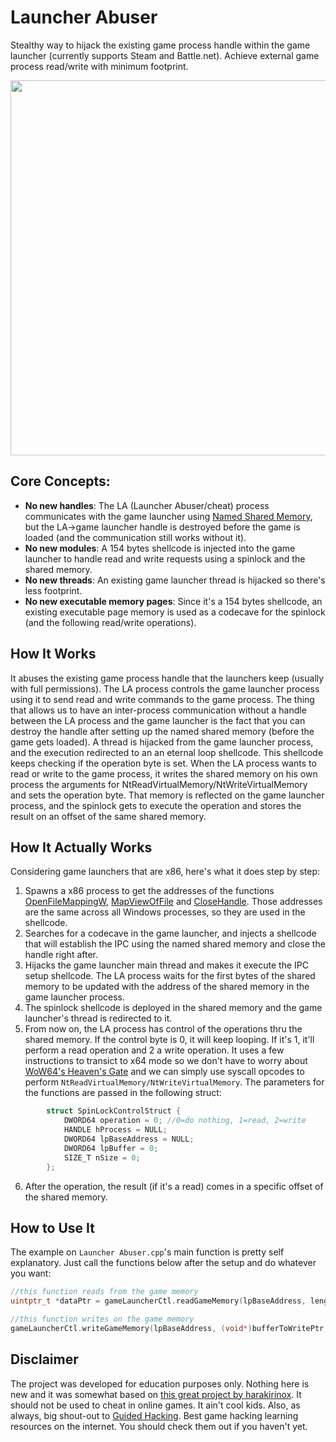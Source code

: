 # Launcher Abuser

Stealthy way to hijack the existing game process handle within the game launcher (currently supports Steam and Battle.net). Achieve external game process read/write with minimum footprint. 
<p align="center">
  <img src="/demo.gif?raw=true" width="600px">
</p>

## Core Concepts:
- **No new handles**: The LA (Launcher Abuser/cheat) process communicates with the game launcher using [Named Shared Memory](https://docs.microsoft.com/en-us/windows/win32/memory/using-file-mapping?redirectedfrom=MSDN), but the LA->game launcher handle is destroyed before the game is loaded (and the communication still works without it).
- **No new modules**: A 154 bytes shellcode is injected into the game launcher to handle read and write requests using a spinlock and the shared memory.
- **No new threads**: An existing game launcher thread is hijacked so there's less footprint.
- **No new executable memory pages**: Since it's a 154 bytes shellcode, an existing executable page memory is used as a codecave for the spinlock (and the following read/write operations).

## How It Works
It abuses the existing game process handle that the launchers keep (usually with full permissions). The LA process controls the game launcher process using it to send read and write commands to the game process. The thing that allows us to have an inter-process communication without a handle between the LA process and the game launcher is the fact that you can destroy the handle after setting up the named shared memory (before the game gets loaded). A thread is hijacked from the game launcher process, and the execution redirected to an an eternal loop shellcode. This shellcode keeps checking if the operation byte is set. When the LA process wants to read or write to the game process, it writes the shared memory on his own process the arguments for NtReadVirtualMemory/NtWriteVirtualMemory and sets the operation byte. That memory is reflected on the game launcher process, and the spinlock gets to execute the operation and stores the result on an offset of the same shared memory. 

## How It Actually Works
Considering game launchers that are x86, here's what it does step by step:
1. Spawns a x86 process to get the addresses of the functions [OpenFileMappingW](https://docs.microsoft.com/en-us/windows/win32/api/memoryapi/nf-memoryapi-openfilemappingw), [MapViewOfFile](https://docs.microsoft.com/en-us/windows/win32/api/memoryapi/nf-memoryapi-mapviewoffile) and [CloseHandle](https://docs.microsoft.com/en-us/windows/win32/api/handleapi/nf-handleapi-closehandle). Those addresses are the same across all Windows processes, so they are used in the shellcode.
2. Searches for a codecave in the game launcher, and injects a shellcode that will establish the IPC using the named shared memory and close the handle right after.
3. Hijacks the game launcher main thread and makes it execute the IPC setup shellcode. The LA process waits for the first bytes of the shared memory to be updated with the address of the shared memory in the game launcher process.
4. The spinlock shellcode is deployed in the shared memory and the game launcher's thread is redirected to it.
5. From now on, the LA process has control of the operations thru the shared memory. If the control byte is 0, it will keep looping. If it's 1, it'll perform a read operation and 2 a write operation. It uses a few instructions to transict to x64 mode so we don't have to worry about [WoW64's Heaven's Gate](https://medium.com/@fsx30/hooking-heavens-gate-a-wow64-hooking-technique-5235e1aeed73) and we can simply use syscall opcodes to perform `NtReadVirtualMemory/NtWriteVirtualMemory`. The parameters for the functions are passed in the following struct:
 
```cpp
        struct SpinLockControlStruct {
            DWORD64 operation = 0; //0=do nothing, 1=read, 2=write
            HANDLE hProcess = NULL;
            DWORD64 lpBaseAddress = NULL;
            DWORD64 lpBuffer = 0;
            SIZE_T nSize = 0;
        };
 ```
6. After the operation, the result (if it's a read) comes in a specific offset of the shared memory.

## How to Use It
The example on `Launcher Abuser.cpp`'s main function is pretty self explanatory. Just call the functions below after the setup and do whatever you want:
```cpp
//this function reads from the game memory
uintptr_t *dataPtr = gameLauncherCtl.readGameMemory(lpBaseAddress, lengthToRead);

//this function writes on the game memory
gameLauncherCtl.writeGameMemory(lpBaseAddress, (void*)bufferToWritePtr,  size);

```
## Disclaimer
The project was developed for education purposes only. Nothing here is new and it was somewhat based on [this great project by harakirinox](https://www.unknowncheats.me/forum/anti-cheat-bypass/261176-silentjack-ultimate-handle-hijacking-user-mode-multi-ac-bypass-eac-tested.html). It should not be used to cheat in online games. It ain't cool kids. Also, as always, big shout-out to [Guided Hacking](https://guidedhacking.com). Best game hacking learning resources on the internet. You should check them out if you haven't yet.